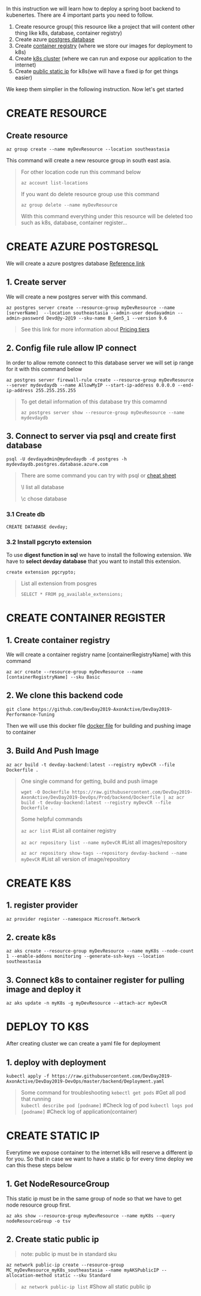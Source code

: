 In this instruction we will learn how to deploy a spring boot backend to kubenertes. There are 4 important parts you need to follow.
1. Create resource group( this resource like a project that will content other thing like k8s, database, container registry)
2. Create azure [postgres database](https://docs.microsoft.com/en-us/azure/postgresql/quickstart-create-server-database-azure-cli)
3. Create [container registry](https://docs.microsoft.com/bs-cyrl-ba/azure/container-registry/container-registry-quickstart-task-cli) (where we store our images for deployment to k8s)
4. Create [k8s cluster](https://docs.microsoft.com/en-us/azure/aks/kubernetes-walkthrough) (where we can run and expose our application to the internet)
5. Create [public static ip](https://docs.microsoft.com/en-us/azure/aks/static-ip) for k8s(we will have a fixed ip for get things easier)

We keep them simplier in the following instruction. Now let's get started


# CREATE RESOURCE

## Create resource
`az group create --name myDevResource --location southeastasia`

This command will create a new resource group in south east asia.
> For other location code run this command below
>
> `az account list-locations`
>
> If you want do delete resource group use this command
>
> `az group delete --name myDevResource`
>
> With this command everything under this resource will be deleted too such as k8s, database, container register...


# CREATE AZURE POSTGRESQL

We will create a azure postgres database [Reference link](https://docs.microsoft.com/en-us/azure/postgresql/quickstart-create-server-database-azure-cli)


## 1. Create server
We will create a new postgres server with this command. 

`az postgres server create --resource-group myDevResource --name [serverName]  --location southeastasia --admin-user devdayadmin --admin-password Devd@y-2@19 --sku-name B_Gen5_1 --version 9.6`
> See this link for more information about [Pricing tiers](https://docs.microsoft.com/en-us/azure/postgresql/concepts-pricing-tiers) 

## 2. Config file rule allow IP connect
In order to allow remote connect to this database server we will set ip range for it with this command below

`az postgres server firewall-rule create --resource-group myDevResource --server mydevdaydb --name AllowMyIP --start-ip-address 0.0.0.0 --end-ip-address 255.255.255.255`

> To get detail information of this database try this comamnd
> 
> `az postgres server show --resource-group myDevResource --name mydevdaydb`

## 3. Connect to server via psql and create first database

`psql -U devdayadmin@mydevdaydb -d postgres -h mydevdaydb.postgres.database.azure.com`

> There are some command you can try with psql or [cheat sheet](http://www.postgresqltutorial.com/postgresql-cheat-sheet/)
>
> \l list all database
>
> \c chose database

### 3.1 Create db
`CREATE DATABASE devday;`

### 3.2 Install pgcryto extension
To use **digest function in sql** we have to install the following extension. We have to **select devday database** that you want to install this extension.
> 
`create extension pgcrypto;`
> 
> List all extension from posgres
>
> `SELECT * FROM pg_available_extensions;`

# CREATE CONTAINER REGISTER

## 1. Create container registry
We will create a container registry name [containerRegistryName] with this command

`az acr create --resource-group myDevResource --name [containerRegistryName] --sku Basic`

## 2. We clone this backend code

`git clone https://github.com/DevDay2019-AxonActive/DevDay2019-Performance-Tuning`

Then we will use this docker file [docker file](https://raw.githubusercontent.com/DevDay2019-AxonActive/DevDay2019-DevOps/Prod/backend/Dockerfile) for building and pushing image to container

## 3. Build And Push Image
`az acr build -t devday-backend:latest --registry myDevCR --file Dockerfile .`

> One single command for getting, build and push iimage
>
> `wget -O Dockerfile https://raw.githubusercontent.com/DevDay2019-AxonActive/DevDay2019-DevOps/Prod/backend/Dockerfile | az acr build -t devday-backend:latest --registry myDevCR --file Dockerfile .`
>
> Some helpful commands
>
> `az acr list` #List all container registry 
>
> `az acr repository list --name myDevCR` #List all images/repository
>
> `az acr repository show-tags --repository devday-backend --name myDevCR` #List all version of image/repository


# CREATE K8S
## 1. register provider
`az provider register --namespace Microsoft.Network`

## 2. create k8s
`az aks create --resource-group myDevResource --name myK8s --node-count 1 --enable-addons monitoring --generate-ssh-keys --location southeastasia`

## 3. Connect k8s to container register for pulling image and deploy it
`az aks update -n myK8s -g myDevResource --attach-acr myDevCR`

# DEPLOY TO K8S

After creating cluster we can create a yaml file for deployment

## 1. deploy with deployment
`kubectl apply -f https://raw.githubusercontent.com/DevDay2019-AxonActive/DevDay2019-DevOps/master/backend/Deployment.yaml`


> Some command for troubleshooting
> `kebectl get pods` #Get all pod that running  
> `kubectl describe pod [podname]` #Check log of pod
> `kubectl logs pod [podname]` #Check log of application(container)

# CREATE STATIC IP

Everytime we expose container to the internet k8s will reserve a different ip for you. So that in case we want to have a static ip for every time deploy we can this these steps below

## 1. Get NodeResourceGroup
This static ip must be in the same group of node so that we have to get node resource group first.

`az aks show --resource-group myDevResource --name myK8s --query nodeResourceGroup -o tsv`

## 2. Create static public ip
> note: public ip must be in standard sku

`az network public-ip create --resource-group MC_myDevResource_myK8s_southeastasia --name myAKSPublicIP --allocation-method static --sku Standard`
 
> `az network public-ip list` #Show all static public ip
